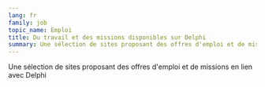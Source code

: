 ```yaml
---
lang: fr
family: job
topic_name: Emploi
title: Du travail et des missions disponibles sur Delphi
summary: Une sélection de sites proposant des offres d'emploi et de missions en lien avec Delphi
---
```

Une sélection de sites proposant des offres d'emploi et de missions en lien avec Delphi